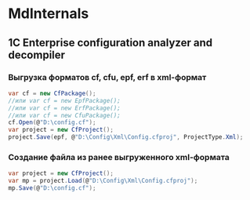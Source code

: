 # MdInternals
## 1C Enterprise configuration analyzer and decompiler 

### Выгрузка форматов cf, cfu, epf, erf в xml-формат

```csharp
var cf = new CfPackage();
//или var cf = new EpfPackage();
//или var cf = new ErfPackage();
//или var cf = new CfuPackage();
cf.Open(@"D:\config.cf");
var project = new CfProject();
project.Save(epf, @"D:\Config\Xml\Config.cfproj", ProjectType.Xml);
```

### Создание файла из ранее выгруженного xml-формата

```csharp
var project = new CfProject();
var mp = project.Load(@"D:\Config\Xml\Config.cfproj");
mp.Save(@"D:\config.cf");
```
